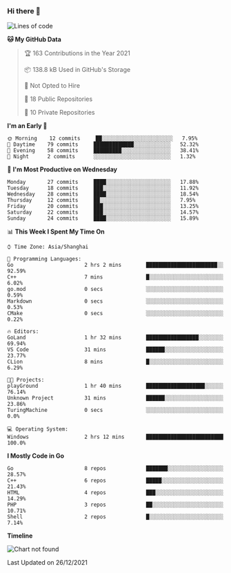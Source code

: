 ### Hi there 👋

<!--
**pinelliar/pinelliar** is a ✨ _special_ ✨ repository because its `README.md` (this file) appears on your GitHub profile.

Here are some ideas to get you started:

- 🔭 I’m currently working on ...
- 🌱 I’m currently learning ...
- 👯 I’m looking to collaborate on ...
- 🤔 I’m looking for help with ...
- 💬 Ask me about ...
- 📫 How to reach me: ...
- 😄 Pronouns: ...
- ⚡ Fun fact: ...
-->

<!--START_SECTION:waka-->
![Lines of code](https://img.shields.io/badge/From%20Hello%20World%20I%27ve%20Written-40%20Thousand%20lines%20of%20code-blue)

**🐱 My GitHub Data** 

> 🏆 163 Contributions in the Year 2021
 > 
> 📦 138.8 kB Used in GitHub's Storage 
 > 
> 🚫 Not Opted to Hire
 > 
> 📜 18 Public Repositories 
 > 
> 🔑 10 Private Repositories  
 > 
**I'm an Early 🐤** 

```text
🌞 Morning    12 commits     ██░░░░░░░░░░░░░░░░░░░░░░░   7.95% 
🌆 Daytime    79 commits     █████████████░░░░░░░░░░░░   52.32% 
🌃 Evening    58 commits     █████████░░░░░░░░░░░░░░░░   38.41% 
🌙 Night      2 commits      ░░░░░░░░░░░░░░░░░░░░░░░░░   1.32%

```
📅 **I'm Most Productive on Wednesday** 

```text
Monday       27 commits     ████░░░░░░░░░░░░░░░░░░░░░   17.88% 
Tuesday      18 commits     ███░░░░░░░░░░░░░░░░░░░░░░   11.92% 
Wednesday    28 commits     ████░░░░░░░░░░░░░░░░░░░░░   18.54% 
Thursday     12 commits     ██░░░░░░░░░░░░░░░░░░░░░░░   7.95% 
Friday       20 commits     ███░░░░░░░░░░░░░░░░░░░░░░   13.25% 
Saturday     22 commits     ███░░░░░░░░░░░░░░░░░░░░░░   14.57% 
Sunday       24 commits     ████░░░░░░░░░░░░░░░░░░░░░   15.89%

```


📊 **This Week I Spent My Time On** 

```text
⌚︎ Time Zone: Asia/Shanghai

💬 Programming Languages: 
Go                       2 hrs 2 mins        ███████████████████████░░   92.59% 
C++                      7 mins              █░░░░░░░░░░░░░░░░░░░░░░░░   6.02% 
go.mod                   0 secs              ░░░░░░░░░░░░░░░░░░░░░░░░░   0.59% 
Markdown                 0 secs              ░░░░░░░░░░░░░░░░░░░░░░░░░   0.53% 
CMake                    0 secs              ░░░░░░░░░░░░░░░░░░░░░░░░░   0.22%

🔥 Editors: 
GoLand                   1 hr 32 mins        █████████████████░░░░░░░░   69.94% 
VS Code                  31 mins             ██████░░░░░░░░░░░░░░░░░░░   23.77% 
CLion                    8 mins              █░░░░░░░░░░░░░░░░░░░░░░░░   6.29%

🐱‍💻 Projects: 
playGround               1 hr 40 mins        ███████████████████░░░░░░   76.14% 
Unknown Project          31 mins             ██████░░░░░░░░░░░░░░░░░░░   23.86% 
TuringMachine            0 secs              ░░░░░░░░░░░░░░░░░░░░░░░░░   0.0%

💻 Operating System: 
Windows                  2 hrs 12 mins       █████████████████████████   100.0%

```

**I Mostly Code in Go** 

```text
Go                       8 repos             ███████░░░░░░░░░░░░░░░░░░   28.57% 
C++                      6 repos             █████░░░░░░░░░░░░░░░░░░░░   21.43% 
HTML                     4 repos             ███░░░░░░░░░░░░░░░░░░░░░░   14.29% 
PHP                      3 repos             ██░░░░░░░░░░░░░░░░░░░░░░░   10.71% 
Shell                    2 repos             █░░░░░░░░░░░░░░░░░░░░░░░░   7.14%

```


**Timeline**

![Chart not found](https://raw.githubusercontent.com/pinelliar/pinelliar/main/charts/bar_graph.png) 


 Last Updated on 26/12/2021
<!--END_SECTION:waka-->
